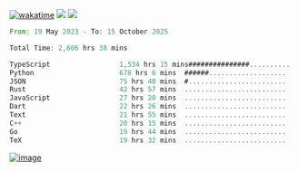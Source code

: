 [![wakatime](https://wakatime.com/badge/user/00eead22-fb14-4dd0-ab8a-3625cafbd50d.svg)](https://wakatime.com/@00eead22-fb14-4dd0-ab8a-3625cafbd50d)
![](https://komarev.com/ghpvc/?username=flatypus)
![](https://pixel.flatypus.me/flatypus?type=tracker)
<!--START_SECTION:waka-->

```rust
From: 19 May 2023 - To: 15 October 2025

Total Time: 2,606 hrs 38 mins

TypeScript                 1,534 hrs 15 mins###############..........   58.53 %
Python                     678 hrs 6 mins  ######...................   25.87 %
JSON                       75 hrs 40 mins  #........................   02.89 %
Rust                       42 hrs 57 mins  .........................   01.64 %
JavaScript                 27 hrs 20 mins  .........................   01.04 %
Dart                       22 hrs 26 mins  .........................   00.86 %
Text                       21 hrs 55 mins  .........................   00.84 %
C++                        20 hrs 15 mins  .........................   00.77 %
Go                         19 hrs 44 mins  .........................   00.75 %
TeX                        19 hrs 32 mins  .........................   00.75 %
```

<!--END_SECTION:waka-->
[<img alt="image" src="https://github.com/flatypus/flatypus/assets/68029599/0a302dc1-501c-43a0-ae8d-37ec4817f3bd">](https://flatypus.me)

